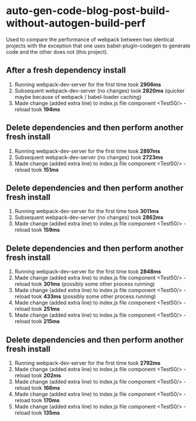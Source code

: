 # auto-gen-code-blog-post-build-without-autogen-build-perf

Used to compare the performance of webpack between two identical projects with the exception that one uses babel-plugin-codegen to generate code and the other does not (this project).

## After a fresh dependency install
1. Running webpack-dev-server for the first time took **2906ms**
2. Subsequent webpack-dev-server (no changes) took **2820ms** (quicker maybe because of webpack / babel-loader caching)
3. Made change (added extra line) to index.js file component \<Test50\/> - reload took **194ms**

## Delete dependencies and then perform another fresh install
1. Running webpack-dev-server for the first time took **2897ms**
2. Subsequent webpack-dev-server (no changes) took **2723ms**
3. Made change (added extra line) to index.js file component \<Test50\/> - reload took **151ms**

## Delete dependencies and then perform another fresh install
1. Running webpack-dev-server for the first time took **3011ms**
2. Subsequent webpack-dev-server (no changes) took **2862ms**
3. Made change (added extra line) to index.js file component \<Test50\/> - reload took **159ms**


## Delete dependencies and then perform another fresh install
1. Running webpack-dev-server for the first time took **2848ms**
2. Made change (added extra line) to index.js file component \<Test50\/> - reload took **301ms** (possibly some other process running)
3. Made change (added extra line) to index.js file component \<Test50\/> - reload took **433ms** (possibly some other process running)
4. Made change (added extra line) to index.js file component \<Test50\/> - reload took **251ms**
5. Made change (added extra line) to index.js file component \<Test50\/> - reload took **215ms**

## Delete dependencies and then perform another fresh install
1. Running webpack-dev-server for the first time took **2792ms**
2. Made change (added extra line) to index.js file component \<Test50\/> - reload took **202ms**
3. Made change (added extra line) to index.js file component \<Test50\/> - reload took **166ms**
4. Made change (added extra line) to index.js file component \<Test50\/> - reload took **170ms**
5. Made change (added extra line) to index.js file component \<Test50\/> - reload took **135ms**
